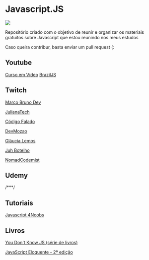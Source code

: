 # Javascript.JS

<img src="https://rafaelomarques.files.wordpress.com/2016/05/logo-javascript.png" />

<p>Repositório criado com o objetivo de reunir e organizar os materiais gratuitos sobre Javascript que estou reunindo nos meus estudos</p>
<p>Caso queira contribur, basta enviar um pull request (:</p>

## Youtube

<a href="https://www.youtube.com/playlist?list=PLHz_AreHm4dlsK3Nr9GVvXCbpQyHQl1o1">Curso em Vídeo</a>
<a href="https://www.youtube.com/playlist?list=PLg2lQYZDBwOSbZVEaPHNwUTj6IhQ9F3ag">BrazilJS</a>
  
## Twitch

<p><a href="https://www.twitch.tv/marcobrunodev/">Marco Bruno Dev</a></p>
<p><a href="https://www.twitch.tv/julianatech">JulianaTech</a></p>
<p><a href="https://www.twitch.tv/codigofalado">Código Falado</a></p>
<p><a href="https://www.twitch.tv/devmozao">DevMozao</a></p>
<p><a href="https://www.twitch.tv/glaucia_lemos86">Gláucia Lemos</a></p>
<p><a href="https://www.twitch.tv/juhbotelho">Juh Botelho</a></p>
<p><a href="https://www.twitch.tv/nomadcodemist">NomadCodemist</a></p>

## Udemy

/***/

## Tutoriais

<p><a href="https://github.com/ThiagoDellaNoce/javascript4noobs">Javascript 4Noobs</a></p>

## Livros

<p><a href="https://github.com/cezaraugusto/You-Dont-Know-JS">You Don't Know JS (série de livros)</a></p>
<p><a href="https://github.com/braziljs/eloquente-javascript">JavaScript Eloquente - 2ª edição</a></p>
